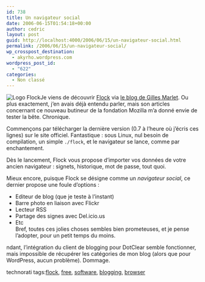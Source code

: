```yaml
---
id: 738
title: Un navigateur social
date: 2006-06-15T01:54:18+00:00
author: cedric
layout: post
guid: http://localhost:4000/2006/06/15/un-navigateur-social.html
permalink: /2006/06/15/un-navigateur-social/
wp_crosspost_destination:
  - akyrho.wordpress.com
wordpress_post_id:
  - "622"
categories:
  - Non classé
---
```

<img src="https://i2.wp.com/static.flickr.com/33/56829242_08c85a7a18.jpg?w=900" alt="Logo Flock" data-recalc-dims="1" />Je viens de découvrir [Flock](http://www.flock.com/) via [le blog de Gilles Marlet](http://subliminations.freezee.org/blog/index.php?2006/06/13/499-flick-flack-flock). Ou plus exactement, j’en avais déjà entendu parler, mais son articles concernant ce nouveau butineur de la fondation Mozilla m’a donné envie de tester la bête. Chronique.

Commençons par télécharger la dernière version (0.7 à l’heure où j’écris ces lignes) sur le site officiel. Fantastique : sous Linux, nul besoin de compilation, un simple <code class="highlighter-rouge">./flock</code>, et le navigateur se lance, comme par enchantement.

Dès le lancement, Flock vous propose d’importer vos données de votre ancien navigateur : signets, historique, mot de passe, tout quoi.

Mieux encore, puisque Flock se désigne comme un _navigateur social_, ce dernier propose une foule d’options :

  * Editeur de blog (que je teste à l’instant)
  * Barre photo en liaison avec Flickr
  * Lecteur RSS
  * Partage des signes avec Del.icio.us
  * Etc  
    Bref, toutes ces jolies choses sembles bien prometeuses, et je pense l’adopter, pour un petit temps du moins.

ndant, l’intégration du client de blogging pour DotClear semble fonctionner, mais impossible de récupérer les catégories de mon blog (alors que pour WordPress, aucun problème). Dommage.

technorati tags:[flock](http://technorati.com/tag/flock), [free](http://technorati.com/tag/free), [software](http://technorati.com/tag/software), [blogging](http://technorati.com/tag/blogging), [browser](http://technorati.com/tag/browser)
